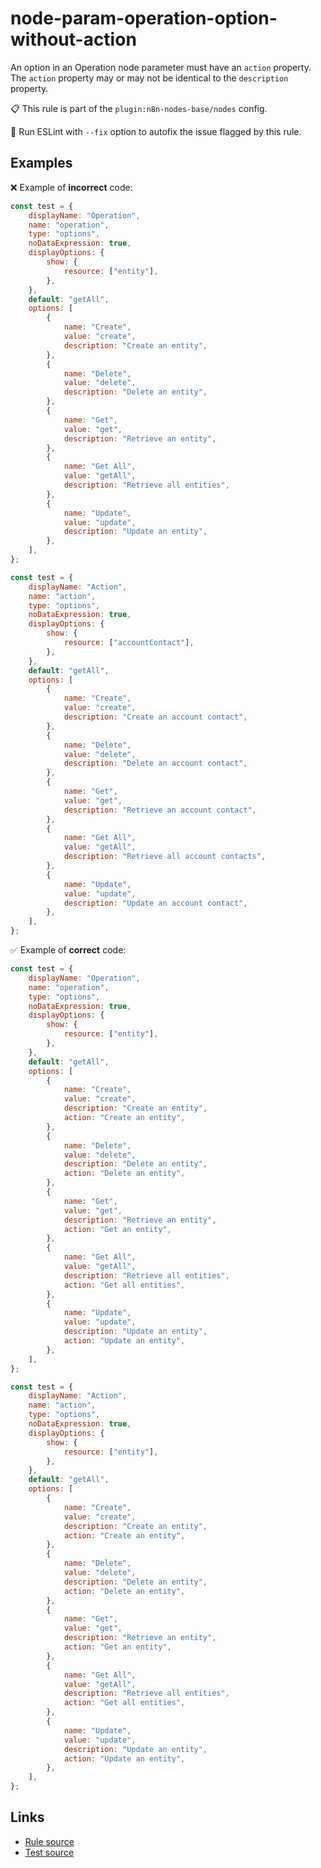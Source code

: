 [//]: # "File generated from a template. Do not edit this file directly."

# node-param-operation-option-without-action

An option in an Operation node parameter must have an `action` property. The `action` property may or may not be identical to the `description` property.

📋 This rule is part of the `plugin:n8n-nodes-base/nodes` config.

🔧 Run ESLint with `--fix` option to autofix the issue flagged by this rule.

## Examples

❌ Example of **incorrect** code:

```js
const test = {
	displayName: "Operation",
	name: "operation",
	type: "options",
	noDataExpression: true,
	displayOptions: {
		show: {
			resource: ["entity"],
		},
	},
	default: "getAll",
	options: [
		{
			name: "Create",
			value: "create",
			description: "Create an entity",
		},
		{
			name: "Delete",
			value: "delete",
			description: "Delete an entity",
		},
		{
			name: "Get",
			value: "get",
			description: "Retrieve an entity",
		},
		{
			name: "Get All",
			value: "getAll",
			description: "Retrieve all entities",
		},
		{
			name: "Update",
			value: "update",
			description: "Update an entity",
		},
	],
};

const test = {
	displayName: "Action",
	name: "action",
	type: "options",
	noDataExpression: true,
	displayOptions: {
		show: {
			resource: ["accountContact"],
		},
	},
	default: "getAll",
	options: [
		{
			name: "Create",
			value: "create",
			description: "Create an account contact",
		},
		{
			name: "Delete",
			value: "delete",
			description: "Delete an account contact",
		},
		{
			name: "Get",
			value: "get",
			description: "Retrieve an account contact",
		},
		{
			name: "Get All",
			value: "getAll",
			description: "Retrieve all account contacts",
		},
		{
			name: "Update",
			value: "update",
			description: "Update an account contact",
		},
	],
};
```

✅ Example of **correct** code:

```js
const test = {
	displayName: "Operation",
	name: "operation",
	type: "options",
	noDataExpression: true,
	displayOptions: {
		show: {
			resource: ["entity"],
		},
	},
	default: "getAll",
	options: [
		{
			name: "Create",
			value: "create",
			description: "Create an entity",
			action: "Create an entity",
		},
		{
			name: "Delete",
			value: "delete",
			description: "Delete an entity",
			action: "Delete an entity",
		},
		{
			name: "Get",
			value: "get",
			description: "Retrieve an entity",
			action: "Get an entity",
		},
		{
			name: "Get All",
			value: "getAll",
			description: "Retrieve all entities",
			action: "Get all entities",
		},
		{
			name: "Update",
			value: "update",
			description: "Update an entity",
			action: "Update an entity",
		},
	],
};

const test = {
	displayName: "Action",
	name: "action",
	type: "options",
	noDataExpression: true,
	displayOptions: {
		show: {
			resource: ["entity"],
		},
	},
	default: "getAll",
	options: [
		{
			name: "Create",
			value: "create",
			description: "Create an entity",
			action: "Create an entity",
		},
		{
			name: "Delete",
			value: "delete",
			description: "Delete an entity",
			action: "Delete an entity",
		},
		{
			name: "Get",
			value: "get",
			description: "Retrieve an entity",
			action: "Get an entity",
		},
		{
			name: "Get All",
			value: "getAll",
			description: "Retrieve all entities",
			action: "Get all entities",
		},
		{
			name: "Update",
			value: "update",
			description: "Update an entity",
			action: "Update an entity",
		},
	],
};
```

## Links

- [Rule source](../../lib/rules/node-param-operation-option-without-action.ts)
- [Test source](../../tests/node-param-operation-option-without-action.test.ts)
